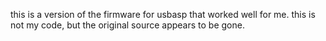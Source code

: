 this is a version of the firmware for usbasp that worked well for me. this is not my code, but the original source appears to be gone.
